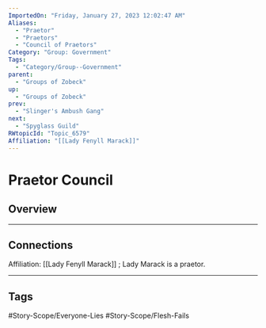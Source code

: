 ```yaml
---
ImportedOn: "Friday, January 27, 2023 12:02:47 AM"
Aliases:
  - "Praetor"
  - "Praetors"
  - "Council of Praetors"
Category: "Group: Government"
Tags:
  - "Category/Group--Government"
parent:
  - "Groups of Zobeck"
up:
  - "Groups of Zobeck"
prev:
  - "Slinger's Ambush Gang"
next:
  - "Spyglass Guild"
RWtopicId: "Topic_6579"
Affiliation: "[[Lady Fenyll Marack]]"
---
```

# Praetor Council
## Overview
---
## Connections
Affiliation: [[Lady Fenyll Marack]] ; Lady Marack is a praetor.


---
## Tags
#Story-Scope/Everyone-Lies #Story-Scope/Flesh-Fails

